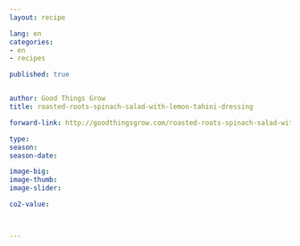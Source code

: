 ```yaml
---
layout: recipe

lang: en
categories:
- en
- recipes

published: true


author: Good Things Grow
title: roasted-roots-spinach-salad-with-lemon-tahini-dressing

forward-link: http://goodthingsgrow.com/roasted-roots-spinach-salad-with-lemon-tahini-dressing/

type: 
season: 
season-date:  

image-big: 
image-thumb: 
image-slider: 

co2-value: 



---
```

